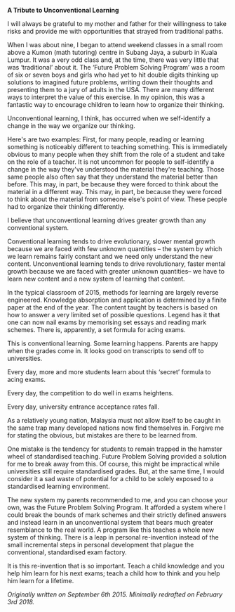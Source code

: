 **A Tribute to Unconventional Learning**

I will always be grateful to my mother and father for their willingness to take risks and provide me with opportunities that strayed from traditional paths.

When I was about nine, I began to attend weekend classes in a small room above a Kumon (math tutoring) centre in Subang Jaya, a suburb in Kuala Lumpur. It was a very odd class and, at the time, there was very little that was ‘traditional’ about it. The ‘Future Problem Solving Program’ was a room of six or seven boys and girls who had yet to hit double digits thinking up solutions to imagined future problems, writing down their thoughts and presenting them to a jury of adults in the USA. There are many different ways to interpret the value of this exercise. In my opinion, this was a fantastic way to encourage children to learn how to organize their thinking.

Unconventional learning, I think, has occurred when we self-identify a change in the way we organize our thinking. 

Here's are two examples:
First, for many people, reading or learning something is noticeably different to teaching something. This is immediately obvious to many people when they shift from the role of a student and take on the role of a teacher. It is not uncommon for people to self-identify a change in the way they've understood the material they're teaching. Those same people also often say that they understand the material better than before. This may, in part, be because they were forced to think about the material in a different way. This may, in part, be because they were forced to think about the material from someone else's point of view. These people had to organize their thinking differently. 

I believe that unconventional learning drives greater growth than any conventional system.

Conventional learning tends to drive evolutionary, slower mental growth because we are faced with few unknown quantities – the system by which we learn remains fairly constant and we need only understand the new content. Unconventional learning tends to drive revolutionary, faster mental growth because we are faced with greater unknown quantities– we have to learn new content and a new system of learning that content.

In the typical classroom of 2015, methods for learning are largely reverse engineered. Knowledge absorption and application is determined by a finite paper at the end of the year. The content taught by teachers is based on how to answer a very limited set of possible questions. Legend has it that one can now nail exams by memorising set essays and reading mark schemes. There is, apparently, a set formula for acing exams.

This is conventional learning. Some learning happens. Parents are happy when the grades come in. It looks good on transcripts to send off to universities.

Every day, more and more students learn about this ‘secret’ formula to acing exams.

Every day, the competition to do well in exams heightens. 

Every day, university entrance acceptance rates fall.

As a relatively young nation, Malaysia must not allow itself to be caught in the same trap many developed nations now find themselves in. Forgive me for stating the obvious, but mistakes are there to be learned from.

One mistake is the tendency for students to remain trapped in the hamster wheel of standardised teaching. Future Problem Solving provided a solution for me to break away from this. Of course, this might be impractical while universities still require standardised grades. But, at the same time, I would consider it a sad waste of potential for a child to be solely exposed to a standardised learning environment.

The new system my parents recommended to me, and you can choose your own, was the Future Problem Solving Program. It afforded a system where I could break the bounds of mark schemes and their strictly defined answers and instead learn in an unconventional system that bears much greater resemblance to the real world. A program like this teaches a whole new system of thinking. There is a leap in personal re-invention instead of the small incremental steps in personal development that plague the conventional, standardised exam factory.

It is this re-invention that is so important. Teach a child knowledge and you help him learn for his next exams; teach a child how to think and you help him learn for a lifetime. 

*Originally written on September 6th 2015. Minimally redrafted on February 3rd 2018.*
